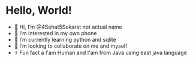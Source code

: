 # Hello, World!

- 👋 Hi, I’m @4Sehat5Sekarat not actual name
- 👀 I’m interested in my own phone
- 🌱 I’m currently learning python and sqlite
- 💞️ I’m looking to collaborate on me and myself
- ⚡ Fun fact a I'am Human and I'am from Java using east java language
